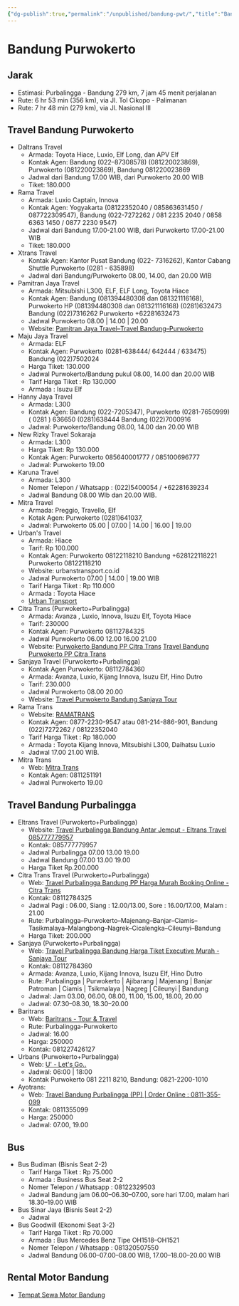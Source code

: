 ```yaml
---
{"dg-publish":true,"permalink":"/unpublished/bandung-pwt/","title":"Bandung Purwokerto"}
---
```



# Bandung Purwokerto

## Jarak

- Estimasi: Purbalingga - Bandung 279 km, 7 jam 45 menit perjalanan
- Rute: 6 hr 53 min (356 km), via Jl. Tol Cikopo - Palimanan
- Rute: 7 hr 48 min (279 km), via Jl. Nasional III

## Travel Bandung Purwokerto

- Daltrans Travel
    - Armada: Toyota Hiace, Luxio, Elf Long, dan APV Elf
    - Kontak Agen: Bandung (022–87308578) (081220023869), Purwokerto (081220023869), Bandung 081220023869
    - Jadwal dari Bandung 17.00 WIB, dari Purwokerto 20.00 WIB
    - Tiket: 180.000
- Rama Travel
    - Armada: Luxio Captain, Innova
    - Kontak Agen: Yogyakarta (08122352040 / 085863631450 / 087722309547), Bandung (022-7272262 / 081 2235 2040 / 0858 6363 1450 / 0877 2230 9547)
    - Jadwal dari Bandung 17.00-21.00 WIB, dari Purwokerto 17.00-21.00 WIB
    - Tiket: 180.000
- Xtrans Travel
    - Kontak Agen: Kantor Pusat Bandung (022- 7316262), Kantor Cabang Shuttle Purwokerto (0281 - 635898)
    - Jadwal dari Bandung/Purwokerto 08.00, 14.00, dan 20.00 WIB
- Pamitran Jaya Travel
    - Armada: Mitsubishi L300, ELF, ELF Long, Toyota Hiace
    - Kontak Agen: Bandung (081394480308 dan 081321116168), Purwokerto HP (081394480308 dan 081321116168) (0281)632473 Bandung (022)7316262 Purwokerto +62281632473
    - Jadwal Purwokerto 08.00 | 14.00 | 20.00
    - Website: [Pamitran Jaya Travel–Travel Bandung–Purwokerto](https://www.pamitranjayatravel.com/)
- Maju Jaya Travel
    - Armada: ELF
    - Kontak Agen: Purwokerto (0281-638444/ 642444 / 633475) Bandung (022)7502024
    - Harga Tiket: 130.000
    - Jadwal Purwokerto/Bandung pukul 08.00, 14.00 dan 20.00 WIB
    - Tarif Harga Tiket : Rp 130.000
    - Armada : Isuzu Elf
- Hanny Jaya Travel
    - Armada: L300
    - Kontak Agen: Bandung (022-7205347), Purwokerto (0281-7650999) ( 0281 ) 636650 (0281)638444 Bandung (022)7000916
    - Jadwal: Purwokerto/Bandung 08.00, 14.00 dan 20.00 WIB
- New Rizky Travel Sokaraja
    - Armada: L300
    - Harga Tiket: Rp 130.000
    - Kontak Agen: Purwokerto 085640001777 / 085100696777
    - Jadwal: Purwokerto 19.00
- Karuna Travel
    - Armada: L300
    - Nomer Telepon / Whatsapp : (022)5400054 / +62281639234
    - Jadwal Bandung 08.00 WIb dan 20.00 WIB.
- Mitra Travel
    - Armada: Preggio, Travello, Elf
    - Kotak Agen: Purwokerto (0281)641037,
    - Jadwal: Purwokerto 05.00 | 07.00 | 14.00 | 16.00 | 19.00
- Urban's Travel
    - Armada: Hiace
    - Tarif: Rp 100.000
    - Kontak Agen: Purwokerto 08122118210 Bandung +628122118221 Purwokerto 08122118210
    - Website: urbanstransport.co.id
    - Jadwal Purwokerto 07.00 | 14.00 | 19.00 WIB
    - Tarif Harga Tiket : Rp 110.000
    - Armada : Toyota Hiace
    - [Urban Transport](https://urbanstransport.co.id/)
- Citra Trans (Purwokerto+Purbalingga)
    - Armada: Avanza , Luxio, Innova, Isuzu Elf, Toyota Hiace
    - Tarif: 230000
    - Kontak Agen: Purwokerto 08112784325
    - Jadwal Purwokerto 06.00 12.00 16.00 21.00
    - Website: [Purwokerto Bandung PP Citra Trans](https://www.citratrans.com/travel-purwokerto-bandung/) [Travel Bandung Purwokerto PP Citra Trans](https://www.citratrans.com/travel-bandung-purwokerto/)
- Sanjaya Travel (Purwokerto+Purbalingga)
    - Kontak Agen Purwokerto: 08112784360
    - Armada: Avanza, Luxio, Kijang Innova, Isuzu Elf, Hino Dutro
    - Tarif: 230.000
    - Jadwal Purwokerto 08.00 20.00
    - Website: [Travel Purwokerto Bandung Sanjaya Tour](https://sanjayatour.com/travel-purwokerto-bandung/)
- Rama Trans
    - Website: [RAMATRANS](https://web.ramatrans.com/)
    - Kontak Agen: 0877-2230-9547 atau 081-214-886-901, Bandung (022)7272262 / 08122352040
    - Tarif Harga Tiket : Rp 180.000
    - Armada : Toyota Kijang Innova, Mitsubishi L300, Daihatsu Luxio
    - Jadwal 17.00 21.00 WIB.
- Mitra Trans
    - Web: [Mitra Trans](https://mitratrans.co.id/purwokerto-bandung/)
    - Kontak Agen: 0811251191
    - Jadwal Purwokerto 19.00


## Travel Bandung Purbalingga

- Eltrans Travel (Purwokerto+Purbalingga)
    - Website: [Travel Purbalingga Bandung Antar Jemput - Eltrans Travel 085777779957](https://eltranstravel.com/travel-purbalingga-bandung/)
    - Kontak: 085777779957
    - Jadwal Purbalingga 07.00 13.00 19.00
    - Jadwal Bandung 07.00 13.00 19.00
    - Harga Tiket Rp.200.000
- Citra Trans Travel (Purwokerto+Purbalingga)
    - Web: [Travel Purbalingga Bandung PP Harga Murah Booking Online - Citra Trans](https://www.citratrans.com/travel-purbalingga-bandung/)
    - Kontak: 08112784325
    - Jadwal Pagi : 06.00, Siang : 12.00/13.00, Sore : 16.00/17.00, Malam : 21.00
    - Rute: Purbalingga–Purwokerto–Majenang–Banjar–Ciamis–Tasikmalaya–Malangbong–Nagrek–Cicalengka–Cileunyi–Bandung
    - Harga Tiket: 200.000
- Sanjaya (Purwokerto+Purbalingga)
    - Web: [Travel Purbalingga Bandung Harga Tiket Executive Murah - Sanjaya Tour](https://sanjayatour.com/travel-purbalingga-bandung/)
    - Kontak: 08112784360
    - Armada: Avanza, Luxio, Kijang Innova, Isuzu Elf, Hino Dutro
    - Rute: Purbalingga | Purwokerto | Ajibarang | Majenang | Banjar Patroman | Ciamis | Tsikmalaya | Nagreg | Cileunyi | Bandung
    - Jadwal: Jam 03.00, 06.00, 08.00, 11.00, 15.00, 18.00, 20.00
    - Jadwal: 07.30–08.30, 18.30–20.00
- Baritrans
    - Web: [Baritrans - Tour & Travel](https://baritrans.com/index.php)
    - Rute: Purbalingga-Purwokerto
    - Jadwal: 16.00
    - Harga: 250000
    - Kontak: 081227426127
- Urbans (Purwokerto+Purbalingga)
    - Web: [U' - Let's Go..](https://urbanstransport.co.id/#sq-tab-section)
    - Jadwal: 06:00 | 18:00
    - Kontak Purwokerto 081 2211 8210, Bandung: 0821-2200-1010
- Ayotrans:
    - Web: [Travel Bandung Purbalingga (PP) | Order Online : 0811-355-099](https://ayotrans.com/tour/travel-bandung-purbalingga/)
    - Kontak: 0811355099
    - Harga: 250000
    - Jadwal: 07.00, 19.00


## Bus

- Bus Budiman (Bisnis Seat 2-2)
    - Tarif Harga Tiket : Rp 75.000
    - Armada : Business Bus Seat 2-2
    - Nomer Telepon / Whatsapp : 08122329503
    - Jadwal Bandung jam 06.00–06.30–07.00, sore hari 17.00, malam hari 18.30–19.00 WIB
- Bus Sinar Jaya (Bisnis Seat 2-2)
    - Jadwal
- Bus Goodwill (Ekonomi Seat 3-2)
    - Tarif Harga Tiket : Rp 70.000
    - Armada : Bus Mercedes Benz Tipe OH1518–OH1521
    - Nomer Telepon / Whatsapp : 081320507550
    - Jadwal Bandung 06.00–07.00–08.00 WIB, 17.00–18.00–20.00 WIB

## Rental Motor Bandung

- [Tempat Sewa Motor Bandung](https://ngetripkemana.com/10-tempat-sewa-motor-bandung/)

